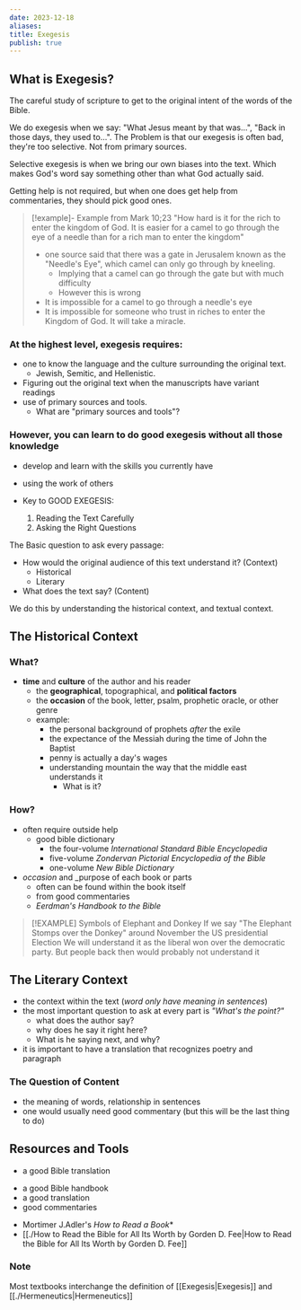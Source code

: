 ```yaml
---
date: 2023-12-18
aliases: 
title: Exegesis
publish: true
---
```

## What is Exegesis?
The careful study of scripture to get to the original intent of the words of the Bible.

We do exegesis when we say: "What Jesus meant by that was...", "Back in those days, they used to...". The Problem is that our exegesis is often bad, they're too selective. Not from primary sources.

Selective exegesis is when we bring our own biases into the text. Which makes God's word say something other than what God actually said.

Getting help is not required, but when one does get help from commentaries, they should pick good ones.

> [!example]- Example from Mark 10;23
> "How hard is it for the rich to enter the kingdom of God. It is easier for a camel to go through the eye of a needle than for a rich man to enter the kingdom"
> * one source said that there was a gate in Jerusalem known as the "Needle's Eye", which camel can only go through by kneeling.
>	* Implying that a camel can go through the gate but with much difficulty
>	* However this is wrong
>* It is impossible for a camel to go through a needle's eye
>* It is impossible for someone who trust in riches to enter the Kingdom of God. It will take a miracle.


### At the highest level, exegesis requires:
- one to know the language and the culture surrounding the original text.
	- Jewish, Semitic, and Hellenistic. 
- Figuring out the original text when the manuscripts have variant readings
- use of primary sources and tools.
	- What are "primary sources and tools"?

### However, you can learn to do good exegesis without all those knowledge
- develop and learn with the skills you currently have
- using the work of others

- Key to GOOD EXEGESIS:
	1. Reading the Text Carefully
	2. Asking the Right Questions

The Basic question to ask every passage:
- How would the original audience of this text understand it? (Context)
	- Historical
	- Literary
- What does the text say? (Content)

We do this by understanding the historical context, and textual context.

## The Historical Context
### What?
* **time** and **culture** of the author and his reader
    * the **geographical**, topographical, and **political factors**
    * the **occasion** of the book, letter, psalm, prophetic oracle, or other genre
    * example:
        * the personal background of prophets _after_ the exile
        * the expectance of the Messiah during the time of John the Baptist
        * penny is actually a day's wages
        * understanding mountain the way that the middle east understands it
	        * What is it?

### How?
* often require outside help
    * good bible dictionary
        * the four-volume _International Standard Bible Encyclopedia_
        * five-volume _Zondervan Pictorial Encyclopedia of the Bible_
        * one-volume _New Bible Dictionary_
* _occasion_ and _purpose of each book or parts
    * often can be found within the book itself
    * from good commentaries
    * _Eerdman's Handbook to the Bible_


> [!EXAMPLE] Symbols of Elephant and Donkey
> If we say "The Elephant Stomps over the Donkey" around November the US presidential Election
> We will understand it as the liberal won over the democratic party.
> But people back then would probably not understand it


## The Literary Context
* the context within the text (*word only have meaning in sentences*)
* the most important question to ask at every part is *"What's the point?"*
    * what does the author say?
    * why does he say it right here?
    * What is he saying next, and why?
* it is important to have a translation that recognizes poetry and paragraph

### The Question of Content
* the meaning of words, relationship in sentences
* one would usually need good commentary (but this will be the last thing to do)

## Resources and Tools
- a good Bible translation
* a good Bible handbook
* a good translation
* good commentaries
- Mortimer J.Adler's *How to Read a Book**
- [[./How to Read the Bible for All Its Worth by Gorden D. Fee|How to Read the Bible for All Its Worth by Gorden D. Fee]]

### Note
Most textbooks interchange the definition of [[Exegesis|Exegesis]] and [[./Hermeneutics|Hermeneutics]]